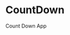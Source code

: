 # CountDown
 Count Down App
     
          
                                                      
                                                                
                                                      
                                        
                                    
               
       
         
   
 
